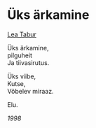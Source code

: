 # Üks ärkamine

[Lea Tabur](./)

Üks ärkamine,  
pilguheit  
Ja tiivasirutus.

Üks viibe,  
Kutse,  
Võbelev miraaz.

Elu.

_1998_

